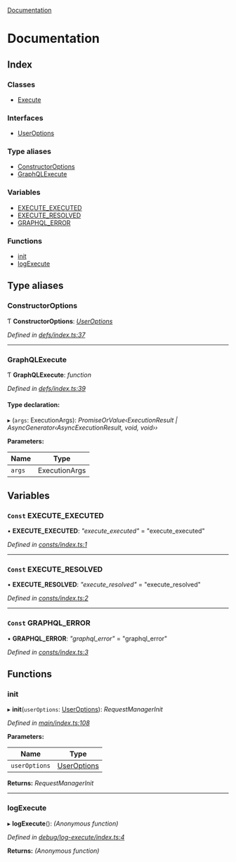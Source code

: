 [Documentation](README.md)

# Documentation

## Index

### Classes

* [Execute](classes/execute.md)

### Interfaces

* [UserOptions](interfaces/useroptions.md)

### Type aliases

* [ConstructorOptions](README.md#constructoroptions)
* [GraphQLExecute](README.md#graphqlexecute)

### Variables

* [EXECUTE_EXECUTED](README.md#const-execute_executed)
* [EXECUTE_RESOLVED](README.md#const-execute_resolved)
* [GRAPHQL_ERROR](README.md#const-graphql_error)

### Functions

* [init](README.md#init)
* [logExecute](README.md#logexecute)

## Type aliases

###  ConstructorOptions

Ƭ **ConstructorOptions**: *[UserOptions](interfaces/useroptions.md)*

*Defined in [defs/index.ts:37](https://github.com/badbatch/graphql-box/blob/7a747f5/packages/execute/src/defs/index.ts#L37)*

___

###  GraphQLExecute

Ƭ **GraphQLExecute**: *function*

*Defined in [defs/index.ts:39](https://github.com/badbatch/graphql-box/blob/7a747f5/packages/execute/src/defs/index.ts#L39)*

#### Type declaration:

▸ (`args`: ExecutionArgs): *PromiseOrValue‹ExecutionResult | AsyncGenerator‹AsyncExecutionResult, void, void››*

**Parameters:**

Name | Type |
------ | ------ |
`args` | ExecutionArgs |

## Variables

### `Const` EXECUTE_EXECUTED

• **EXECUTE_EXECUTED**: *"execute_executed"* = "execute_executed"

*Defined in [consts/index.ts:1](https://github.com/badbatch/graphql-box/blob/7a747f5/packages/execute/src/consts/index.ts#L1)*

___

### `Const` EXECUTE_RESOLVED

• **EXECUTE_RESOLVED**: *"execute_resolved"* = "execute_resolved"

*Defined in [consts/index.ts:2](https://github.com/badbatch/graphql-box/blob/7a747f5/packages/execute/src/consts/index.ts#L2)*

___

### `Const` GRAPHQL_ERROR

• **GRAPHQL_ERROR**: *"graphql_error"* = "graphql_error"

*Defined in [consts/index.ts:3](https://github.com/badbatch/graphql-box/blob/7a747f5/packages/execute/src/consts/index.ts#L3)*

## Functions

###  init

▸ **init**(`userOptions`: [UserOptions](interfaces/useroptions.md)): *RequestManagerInit*

*Defined in [main/index.ts:108](https://github.com/badbatch/graphql-box/blob/7a747f5/packages/execute/src/main/index.ts#L108)*

**Parameters:**

Name | Type |
------ | ------ |
`userOptions` | [UserOptions](interfaces/useroptions.md) |

**Returns:** *RequestManagerInit*

___

###  logExecute

▸ **logExecute**(): *(Anonymous function)*

*Defined in [debug/log-execute/index.ts:4](https://github.com/badbatch/graphql-box/blob/7a747f5/packages/execute/src/debug/log-execute/index.ts#L4)*

**Returns:** *(Anonymous function)*
